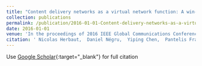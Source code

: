 ```yaml
---
title: "Content delivery networks as a virtual network function: A win-win ISP-CDN collaboration"
collection: publications
permalink: /publication/2016-01-01-Content-delivery-networks-as-a-virtual-network-function-A-win-win-ISP-CDN-collaboration
date: 2016-01-01
venue: 'In the proceedings of 2016 IEEE Global Communications Conference (GLOBECOM)'
citation: ' Nicolas Herbaut,  Daniel Négru,  Yiping Chen,  Pantelis Frangoudis,  Adlen Ksentini, &quot;Content delivery networks as a virtual network function: A win-win ISP-CDN collaboration.&quot; In the proceedings of 2016 IEEE Global Communications Conference (GLOBECOM), 2016.'
---
```

Use [Google Scholar](https://scholar.google.com/scholar?q=Content+delivery+networks+as+a+virtual+network+function:+A+win+win+ISP+CDN+collaboration){:target="_blank"} for full citation